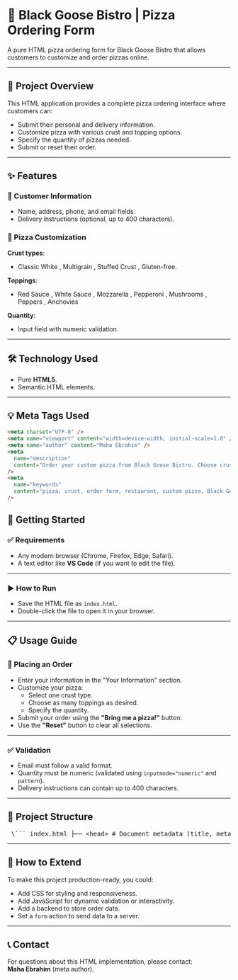 # 🍕 Black Goose Bistro | Pizza Ordering Form

A pure HTML pizza ordering form for Black Goose Bistro that allows customers to customize and order pizzas online.

---

## 🍕 Project Overview

This HTML application provides a complete pizza ordering interface where customers can:

- Submit their personal and delivery information.
- Customize pizza with various crust and topping options.
- Specify the quantity of pizzas needed.
- Submit or reset their order.

---

## ✨ Features

### 🧾 Customer Information

- Name, address, phone, and email fields.
- Delivery instructions (optional, up to 400 characters).

### 🍕 Pizza Customization

**Crust types**:

- Classic White , Multigrain , Stuffed Crust , Gluten-free.

**Toppings**:

- Red Sauce , White Sauce , Mozzarella , Pepperoni , Mushrooms , Peppers , Anchovies

**Quantity**:

- Input field with numeric validation.

---

## 🛠️ Technology Used

- Pure **HTML5**.
- Semantic HTML elements.

---

## 💡 Meta Tags Used

```html
<meta charset="UTF-8" />
<meta name="viewport" content="width=device-width, initial-scale=1.0" />
<meta name="author" content="Maha Ebrahim" />
<meta
  name="description"
  content="Order your custom pizza from Black Goose Bistro. Choose crust and toppings with your own delivery instructions."
/>
<meta
  name="keywords"
  content="pizza, crust, order form, restaurant, custom pizza, Black Goose Bistro"
/>
```

## 🚀 Getting Started

### ✅ Requirements

- Any modern browser (Chrome, Firefox, Edge, Safari).
- A text editor like **VS Code** (if you want to edit the file).

---

### ▶️ How to Run

- Save the HTML file as `index.html`.
- Double-click the file to open it in your browser.

---

## 📋 Usage Guide

### 📝 Placing an Order

- Enter your information in the "Your Information" section.
- Customize your pizza:
  - Select one crust type.
  - Choose as many toppings as desired.
  - Specify the quantity.
- Submit your order using the **"Bring me a pizza!"** button.
- Use the **"Reset"** button to clear all selections.

---

### ✅ Validation

- Email must follow a valid format.
- Quantity must be numeric (validated using `inputmode="numeric"` and `pattern`).
- Delivery instructions can contain up to 400 characters.

---

## 🔧 Project Structure

<pre> \``` index.html ├── &lt;head&gt; # Document metadata (title, meta tags) ├── &lt;body&gt; │ ├── &lt;header&gt; # Page header with navigation │ ├── &lt;main&gt; │ │ └── &lt;form&gt; # Pizza order form │ │ ├── Customer info section │ │ └── Pizza customization section \``` </pre>

---

## 🤝 How to Extend

To make this project production-ready, you could:

- Add CSS for styling and responsiveness.
- Add JavaScript for dynamic validation or interactivity.
- Add a backend to store order data.
- Set a `form` action to send data to a server.

---

## 📞 Contact

For questions about this HTML implementation, please contact:  
**Maha Ebrahim** (meta author).
